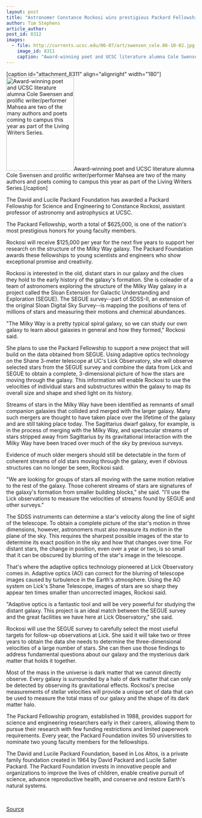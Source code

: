 ```yaml
---
layout: post
title: "Astronomer Constance Rockosi wins prestigious Packard Fellowship "
author: Tim Stephens
article_author: 
post_id: 8312
images:
  - file: http://currents.ucsc.edu/06-07/art/swensen_cole.06-10-02.jpg
    image_id: 8311
    caption: "Award-winning poet and UCSC literature alumna Cole Swensen and prolific writer/performer Mahsea are two of the many authors and poets coming to campus this year as part of the Living Writers Series."
---
```


[caption id="attachment_8311" align="alignright" width="180"]<a href="http://dev-ucsc-news.pantheonsite.io/wp-content/uploads/2006/10/swensen_cole.06-10-02.jpg"><img class="size-full wp-image-8311" src="http://dev-ucsc-news.pantheonsite.io/wp-content/uploads/2006/10/swensen_cole.06-10-02.jpg" alt="Award-winning poet and UCSC literature alumna Cole Swensen and prolific writer/performer Mahsea are two of the many authors and poets coming to campus this year as part of the Living Writers Series." width="180" height="248" /></a>Award-winning poet and UCSC literature alumna Cole Swensen and prolific writer/performer Mahsea are two of the many authors and poets coming to campus this year as part of the Living Writers Series.[/caption]
<a name="content" id="content"></a>
<p>
  The David and Lucile Packard Foundation has awarded a Packard Fellowship for Science and Engineering to Constance Rockosi, assistant professor of astronomy and astrophysics at UCSC.
</p>
<p>
  The Packard Fellowship, worth a total of $625,000, is one of the nation's most prestigious honors for young faculty members.
</p>
<p>
  Rockosi will receive $125,000 per year for the next five years to support her research on the structure of the Milky Way galaxy. The Packard Foundation awards these fellowships to young scientists and engineers who show exceptional promise and creativity.
</p>
<p>
  Rockosi is interested in the old, distant stars in our galaxy and the clues they hold to the early history of the galaxy's formation. She is coleader of a team of astronomers exploring the structure of the Milky Way galaxy in a project called the Sloan Extension for Galactic Understanding and Exploration (SEGUE). The SEGUE survey--part of SDSS-II, an extension of the original Sloan Digital Sky Survey--is mapping the positions of tens of millions of stars and measuring their motions and chemical abundances.
</p>
<p>
  "The Milky Way is a pretty typical spiral galaxy, so we can study our own galaxy to learn about galaxies in general and how they formed," Rockosi said.
</p>
<p>
  She plans to use the Packard Fellowship to support a new project that will build on the data obtained from SEGUE. Using adaptive optics technology on the Shane 3-meter telescope at UC's Lick Observatory, she will observe selected stars from the SEGUE survey and combine the data from Lick and SEGUE to obtain a complete, 3-dimensional picture of how the stars are moving through the galaxy. This information will enable Rockosi to use the velocities of individual stars and substructures within the galaxy to map its overall size and shape and shed light on its history.
</p>
<p>
  Streams of stars in the Milky Way have been identified as remnants of small companion galaxies that collided and merged with the larger galaxy. Many such mergers are thought to have taken place over the lifetime of the galaxy and are still taking place today. The Sagittarius dwarf galaxy, for example, is in the process of merging with the Milky Way, and spectacular streams of stars stripped away from Sagittarius by its gravitational interaction with the Milky Way have been traced over much of the sky by previous surveys.
</p>
<p>
  Evidence of much older mergers should still be detectable in the form of coherent streams of old stars moving through the galaxy, even if obvious structures can no longer be seen, Rockosi said.
</p>
<p>
  "We are looking for groups of stars all moving with the same motion relative to the rest of the galaxy. Those coherent streams of stars are signatures of the galaxy's formation from smaller building blocks," she said. "I'll use the Lick observations to measure the velocities of streams found by SEGUE and other surveys."
</p>
<p>
  The SDSS instruments can determine a star's velocity along the line of sight of the telescope. To obtain a complete picture of the star's motion in three dimensions, however, astronomers must also measure its motion in the plane of the sky. This requires the sharpest possible images of the star to determine its exact position in the sky and how that changes over time. For distant stars, the change in position, even over a year or two, is so small that it can be obscured by blurring of the star's image in the telescope.
</p>
<p>
  That's where the adaptive optics technology pioneered at Lick Observatory comes in. Adaptive optics (AO) can correct for the blurring of telescope images caused by turbulence in the Earth's atmosphere. Using the AO system on Lick's Shane Telescope, images of stars are so sharp they appear ten times smaller than uncorrected images, Rockosi said.
</p>
<p>
  "Adaptive optics is a fantastic tool and will be very powerful for studying the distant galaxy. This project is an ideal match between the SEGUE survey and the great facilities we have here at Lick Observatory," she said.
</p>
<p>
  Rockosi will use the SEGUE survey to carefully select the most useful targets for follow-up observations at Lick. She said it will take two or three years to obtain the data she needs to determine the three-dimensional velocities of a large number of stars. She can then use those findings to address fundamental questions about our galaxy and the mysterious dark matter that holds it together.
</p>
<p>
  Most of the mass in the universe is dark matter that we cannot directly observe. Every galaxy is surrounded by a halo of dark matter that can only be detected by observing its gravitational effects. Rockosi's precise measurements of stellar velocities will provide a unique set of data that can be used to measure the total mass of our galaxy and the shape of its dark matter halo.
</p>
<p>
  The Packard Fellowship program, established in 1988, provides support for science and engineering researchers early in their careers, allowing them to pursue their research with few funding restrictions and limited paperwork requirements. Every year, the Packard Foundation invites 50 universities to nominate two young faculty members for the fellowships.
</p>
<p>
  The David and Lucile Packard Foundation, based in Los Altos, is a private family foundation created in 1964 by David Packard and Lucile Salter Packard. The Packard Foundation invests in innovative people and organizations to improve the lives of children, enable creative pursuit of science, advance reproductive health, and conserve and restore Earth's natural systems.
</p>
<p>
  <br>
</p>
<p><a href="http://www1.ucsc.edu/currents/06-07/10-09/rockosi.asp" title="Permalink to rockosi">Source</a></p>
